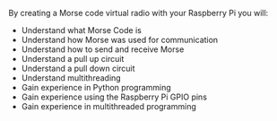By creating a Morse code virtual radio with your Raspberry Pi you will:

- Understand what Morse Code is
- Understand how Morse was used for communication
- Understand how to send and receive Morse
- Understand a pull up circuit
- Understand a pull down circuit
- Understand multithreading
- Gain experience in Python programming
- Gain experience using the Raspberry Pi GPIO pins
- Gain experience in multithreaded programming